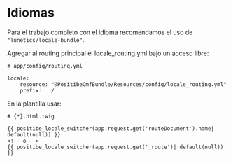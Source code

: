 Idiomas
=======

Para el trabajo completo con el idioma recomendamos el uso de `"lunetics/locale-bundle"`.

Agregar al routing principal el locale_routing.yml bajo un acceso libre:

    # app/config/routing.yml

    locale:
        resource: "@PositibeCmfBundle/Resources/config/locale_routing.yml"
        prefix:   /

En la plantilla usar:

    # {*}.html.twig

    {{ positibe_locale_switcher(app.request.get('routeDocument').name| default(null)) }}
    <!-- o -->
    {{ positibe_locale_switcher(app.request.get('_route')| default(null)) }}
